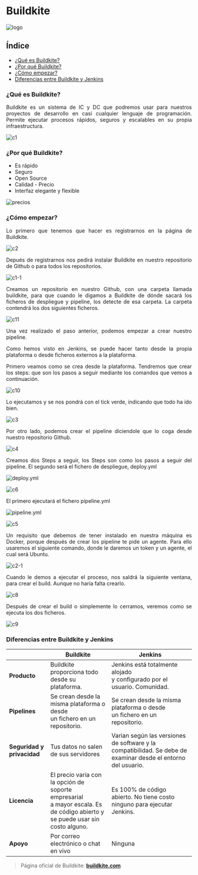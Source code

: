 <div align="justify">

# Buildkite

![logo](https://github.com/OscarELCRACK17/Buildkite-Hello-world/blob/main/img/buildkite.png)

## Índice
* <a href="#1"> ¿Qué es Buildkite?</a>
* <a href="#2"> ¿Por qué Buildkite?</a>
* <a href="#3"> ¿Cómo empezar?</a>
* <a href="#4"> Diferencias entre Buildkite y Jenkins </a>

<a name="1"></a>

### ¿Qué es Buildkite?

Buildkite es un sistema de IC y DC que podremos usar para nuestros proyectos
de desarrollo en casi cualquier lenguaje de programación.
Permite ejecutar procesos rápidos, seguros y escalables en su propia infraestructura.


![c1](https://github.com/OscarELCRACK17/Buildkite-Hello-world/blob/main/img/c1.PNG)

<a name="2"></a>

### ¿Por qué Buildkite?

*   Es rápido
*   Seguro
*   Open Source
*   Calidad - Precio
*   Interfaz elegante y flexible

![precios](https://github.com/OscarELCRACK17/Buildkite-Hello-world/blob/main/img/unknown.png)

<a name="3"></a>

### ¿Cómo empezar?
Lo primero que tenemos que hacer es registrarnos en la página de Buildkite.

![c2](https://github.com/OscarELCRACK17/Buildkite-Hello-world/blob/main/img/c2.PNG)

Depués de registrarnos nos pedirá instalar Buildkite en nuestro repositorio de Github o para todos los repositorios.

![c1-1](https://github.com/OscarELCRACK17/Buildkite-Hello-world/blob/main/img/c1(1).png)

Creamos un repositorio en nuestro Github, con una carpeta llamada buildkite,
para que cuando le digamos a Buildkite de dónde sacará los ficheros de despliegue
y pipeline, los detecte de esa carpeta. La carpeta contendrá los dos siguientes
ficheros.

![c11](https://github.com/OscarELCRACK17/Buildkite-Hello-world/blob/main/img/c11.png)


Una vez realizado el paso anterior, podemos empezar a crear nuestro pipeline.

Como hemos visto en Jenkins, se puede hacer tanto desde la propia plataforma o
desde ficheros externos a la plataforma.

Primero veamos como se crea desde la plataforma.
Tendremos que crear los steps: que son los pasos a seguir mediante los comandos
que vemos a continuación.

![c10](https://github.com/OscarELCRACK17/Buildkite-Hello-world/blob/main/img/c10.png)

Lo ejecutamos y se nos pondrá con el tick verde, indicando que todo ha ido bien.

![c3](https://github.com/OscarELCRACK17/Buildkite-Hello-world/blob/main/img/c3.png)

Por otro lado, podemos crear el pipeline diciendole que lo coga desde nuestro
repositorio Github.

![c4](https://github.com/OscarELCRACK17/Buildkite-Hello-world/blob/main/img/c4.png)

Creamos dos Steps a seguir, los Steps son como los pasos a seguir del pipeline.
El segundo será el fichero de despliegue, deploy.yml

![deploy.yml](https://github.com/OscarELCRACK17/Buildkite-Hello-world/blob/main/img/Captura2.PNG)

![c6](https://github.com/OscarELCRACK17/Buildkite-Hello-world/blob/main/img/c6.png)

El primero ejecutará el fichero pipeline.yml

![pipeline.yml](https://github.com/OscarELCRACK17/Buildkite-Hello-world/blob/main/img/Captura1.PNG)

![c5](https://github.com/OscarELCRACK17/Buildkite-Hello-world/blob/main/img/c5.png)

Un requisito que debemos de tener instalado en nuestra máquina es Docker, porque después de crear los pipeline te pide un agente.
Para ello usaremos el siguiente comando, donde le daremos un token y un agente, el cual será Ubuntu.

![c2-1](https://github.com/OscarELCRACK17/Buildkite-Hello-world/blob/main/img/c2(1).png)

Cuando le demos a ejecutar el proceso, nos saldrá la siguiente ventana, para
crear el build. Aunque no haría falta crearlo.

![c8](https://github.com/OscarELCRACK17/Buildkite-Hello-world/blob/main/img/c8.png)

Después de crear el build o simplemente lo cerramos, veremos como se ejecuta
los dos ficheros.

![c9](https://github.com/OscarELCRACK17/Buildkite-Hello-world/blob/main/img/c9.png)

<a name="4"></a>

###  Diferencias entre Buildkite y Jenkins

| | Buildkite | Jenkins |
|--|----------|---------|
|<b>Producto</b>| Buildkite proporciona todo<br> desde su plataforma. | Jenkins está totalmente alojado <br>y configurado  por el usuario. Comunidad.|
|<b> Pipelines</b> | Se crean desde la misma plataforma o desde <br> un fichero en un repositorio. |  Se crean desde la misma plataforma o desde <br> un fichero en un repositorio. |
| <b>Seguridad y privacidad</b> | Tus datos no salen de sus servidores | Varian según las versiones de software y la compatibilidad. Se debe de examinar desde el entorno del usuario. |
| <b>Licencia</b> | El precio varia con la opción de soporte empresarial <br> a mayor escala. Es de código abierto y se puede usar sin costo alguno. | Es 100% de código abierto. No tiene costo ninguno para ejecutar Jenkins. |
|<b> Apoyo</b> | Por correo electrónico o chat en vivo | Ninguna |

> Página oficial de Buildkite: <b> [buildkite.com](https://buildkite.com/)</b>

</div>
